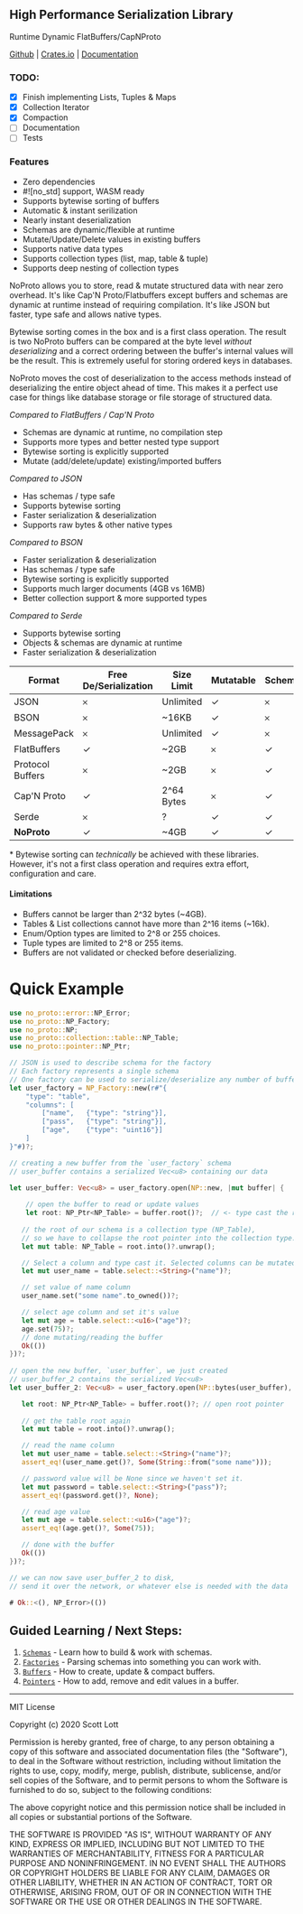 ## High Performance Serialization Library
Runtime Dynamic FlatBuffers/CapNProto

[Github](https://github.com/ClickSimply/NoProto) | [Crates.io](https://crates.io/crates/no_proto) | [Documentation](https://docs.rs/no_proto)

### TODO: 
- [x] Finish implementing Lists, Tuples & Maps
- [x] Collection Iterator
- [x] Compaction
- [ ] Documentation
- [ ] Tests

### Features
- Zero dependencies
- #![no_std] support, WASM ready
- Supports bytewise sorting of buffers
- Automatic & instant serilization
- Nearly instant deserialization
- Schemas are dynamic/flexible at runtime
- Mutate/Update/Delete values in existing buffers
- Supports native data types
- Supports collection types (list, map, table & tuple)
- Supports deep nesting of collection types

NoProto allows you to store, read & mutate structured data with near zero overhead.  It's like Cap'N Proto/Flatbuffers except buffers and schemas are dynamic at runtime instead of requiring compilation.  It's like JSON but faster, type safe and allows native types.

Bytewise sorting comes in the box and is a first class operation. The result is two NoProto buffers can be compared at the byte level *without deserializing* and a correct ordering between the buffer's internal values will be the result.  This is extremely useful for storing ordered keys in databases. 

NoProto moves the cost of deserialization to the access methods instead of deserializing the entire object ahead of time. This makes it a perfect use case for things like database storage or file storage of structured data.

*Compared to FlatBuffers / Cap'N Proto*
- Schemas are dynamic at runtime, no compilation step
- Supports more types and better nested type support
- Bytewise sorting is explicitly supported
- Mutate (add/delete/update) existing/imported buffers

*Compared to JSON*
- Has schemas / type safe
- Supports bytewise sorting
- Faster serialization & deserialization
- Supports raw bytes & other native types

*Compared to BSON*
- Faster serialization & deserialization
- Has schemas / type safe
- Bytewise sorting is explicitly supported
- Supports much larger documents (4GB vs 16MB)
- Better collection support & more supported types

*Compared to Serde*
- Supports bytewise sorting
- Objects & schemas are dynamic at runtime
- Faster serialization & deserialization

| Format           | Free De/Serialization | Size Limit | Mutatable | Schemas | Language Agnostic | Runtime Dynamic | Bytewise Sorting |
|------------------|-----------------------|------------|-----------|---------|-------------------|-----------------|------------------|
| JSON             | 𐄂                     | Unlimited  | ✓         | 𐄂       | ✓                 | ✓               | 𐄂                |
| BSON             | 𐄂                     | ~16KB      | ✓         | 𐄂       | ✓                 | ✓               | ✓*               |
| MessagePack      | 𐄂                     | Unlimited  | ✓         | 𐄂       | ✓                 | ✓               | ✓*               |
| FlatBuffers      | ✓                     | ~2GB       | 𐄂         | ✓       | ✓                 | 𐄂               | ✓*               |
| Protocol Buffers | 𐄂                     | ~2GB       | 𐄂         | ✓       | ✓                 | 𐄂               | ✓*               |
| Cap'N Proto      | ✓                     | 2^64 Bytes | 𐄂         | ✓       | ✓                 | 𐄂               | ✓*               |
| Serde            | 𐄂                     | ?          | ✓         | ✓       | 𐄂                 | 𐄂               | 𐄂                |
| **NoProto**      | ✓                     | ~4GB       | ✓         | ✓       | ✓                 | ✓               | ✓                |

\* Bytewise sorting can *technically* be achieved with these libraries.  However, it's not a first class operation and requires extra effort, configuration and care.

#### Limitations
- Buffers cannot be larger than 2^32 bytes (~4GB).
- Tables & List collections cannot have more than 2^16 items (~16k).
- Enum/Option types are limited to 2^8 or 255 choices.
- Tuple types are limited to 2^8 or 255 items.
- Buffers are not validated or checked before deserializing.

# Quick Example
```rust
use no_proto::error::NP_Error;
use no_proto::NP_Factory;
use no_proto::NP;
use no_proto::collection::table::NP_Table;
use no_proto::pointer::NP_Ptr;

// JSON is used to describe schema for the factory
// Each factory represents a single schema
// One factory can be used to serialize/deserialize any number of buffers
let user_factory = NP_Factory::new(r#"{
    "type": "table",
    "columns": [
        ["name",   {"type": "string"}],
        ["pass",   {"type": "string"}],
        ["age",    {"type": "uint16"}]
    ]
}"#)?;

// creating a new buffer from the `user_factory` schema
// user_buffer contains a serialized Vec<u8> containing our data

let user_buffer: Vec<u8> = user_factory.open(NP::new, |mut buffer| {
   
    // open the buffer to read or update values
    let root: NP_Ptr<NP_Table> = buffer.root()?;  // <- type cast the root
        
   // the root of our schema is a collection type (NP_Table), 
   // so we have to collapse the root pointer into the collection type.
   let mut table: NP_Table = root.into()?.unwrap();

   // Select a column and type cast it. Selected columns can be mutated or read from.
   let mut user_name = table.select::<String>("name")?;

   // set value of name column
   user_name.set("some name".to_owned())?;

   // select age column and set it's value
   let mut age = table.select::<u16>("age")?;
   age.set(75)?;
   // done mutating/reading the buffer
   Ok(())
})?;
 
// open the new buffer, `user_buffer`, we just created
// user_buffer_2 contains the serialized Vec<u8>
let user_buffer_2: Vec<u8> = user_factory.open(NP::bytes(user_buffer), |mut buffer| {

   let root: NP_Ptr<NP_Table> = buffer.root()?; // open root pointer
        
   // get the table root again
   let mut table = root.into()?.unwrap();

   // read the name column
   let mut user_name = table.select::<String>("name")?;
   assert_eq!(user_name.get()?, Some(String::from("some name")));

   // password value will be None since we haven't set it.
   let mut password = table.select::<String>("pass")?;
   assert_eq!(password.get()?, None);

   // read age value    
   let mut age = table.select::<u16>("age")?;
   assert_eq!(age.get()?, Some(75));    

   // done with the buffer
   Ok(())
})?;

// we can now save user_buffer_2 to disk, 
// send it over the network, or whatever else is needed with the data

# Ok::<(), NP_Error>(()) 
```

## Guided Learning / Next Steps:
1. [`Schemas`](https://docs.rs/no_proto/latest/no_proto/schema/index.html) - Learn how to build & work with schemas.
2. [`Factories`](https://docs.rs/no_proto/latest/no_proto/struct.NP_Factory.html) - Parsing schemas into something you can work with.
3. [`Buffers`](https://docs.rs/no_proto/latest/no_proto/buffer/index.html) - How to create, update & compact buffers.
4. [`Pointers`](https://docs.rs/no_proto/latest/no_proto/pointer/index.html) - How to add, remove and edit values in a buffer.

----------------------

MIT License

Copyright (c) 2020 Scott Lott

Permission is hereby granted, free of charge, to any person obtaining a copy
of this software and associated documentation files (the "Software"), to deal
in the Software without restriction, including without limitation the rights
to use, copy, modify, merge, publish, distribute, sublicense, and/or sell
copies of the Software, and to permit persons to whom the Software is
furnished to do so, subject to the following conditions:

The above copyright notice and this permission notice shall be included in all
copies or substantial portions of the Software.

THE SOFTWARE IS PROVIDED "AS IS", WITHOUT WARRANTY OF ANY KIND, EXPRESS OR
IMPLIED, INCLUDING BUT NOT LIMITED TO THE WARRANTIES OF MERCHANTABILITY,
FITNESS FOR A PARTICULAR PURPOSE AND NONINFRINGEMENT. IN NO EVENT SHALL THE
AUTHORS OR COPYRIGHT HOLDERS BE LIABLE FOR ANY CLAIM, DAMAGES OR OTHER
LIABILITY, WHETHER IN AN ACTION OF CONTRACT, TORT OR OTHERWISE, ARISING FROM,
OUT OF OR IN CONNECTION WITH THE SOFTWARE OR THE USE OR OTHER DEALINGS IN THE
SOFTWARE.